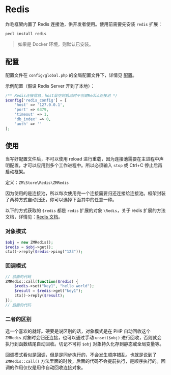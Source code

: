 # Redis

炸毛框架内置了 Redis 连接池，供开发者使用。使用前需要先安装 `redis` 扩展：

```bash
pecl install redis
```

> 如果是 Docker 环境，则默认已安装。

## 配置

配置文件在 `config/global.php` 的全局配置文件下，详情见 [配置](/guide/basic-config/#redis_config)。

示例配置（假设 Redis Server 开到了本地）：

```php
/** Redis连接信息，host留空则启动时不创建Redis连接池 */
$config['redis_config'] = [
    'host' => '127.0.0.1',
    'port' => 6379,
    'timeout' => 1,
    'db_index' => 0,
    'auth' => ''
];
```

## 使用

当写好配置文件后，不可以使用 reload 进行重载，因为连接池需要在主进程中声明配置，才可以应用到多个工作进程中。所以必须输入 `stop` 或 Ctrl+C 停止后再启动框架。

定义：`ZM\Store\Redis\ZMRedis`

因为使用的是连接池，所以每次使用完一个连接需要归还连接给连接池。框架封装了两种方式自动归还，你可以选择下面其中的任意一种。

以下的方式获取的 `$redis` 都是 `redis` 扩展的对象 `\Redis`，关于 redis 扩展的方法文档，详情见：[Redis 文档](https://www.php.cn/course/49.html)。

### 对象模式

```php
$obj = new ZMRedis();
$redis = $obj->get();
ctx()->reply($redis->ping("123"));
```

### 回调模式

```php
// 前面的代码
ZMRedis::call(function($redis) {
    $redis->set("key1", "hello world");
    $result = $redis->get("key1");
    ctx()->reply($result);
});
// 后面的代码
```

### 二者的区别

选一个喜欢的就好。硬要是说区别的话，对象模式是在 PHP 自动回收这个 `ZMRedis` 对象时会归还连接，也可以通过手动 `unset($obj)` 进行回收，否则就会执行到函数结尾自动回收。切记不可将 `$obj` 对象持久化存到静态或全局变量等。

回调模式看似是回调，但是是同步执行的，不会发生顺序错乱。也就是说到了 `ZMRedis::call()` 方法里面的时候，后面的代码不会提前执行，是顺序执行的。回调的作用仅仅是用作自动回收连接对象。
